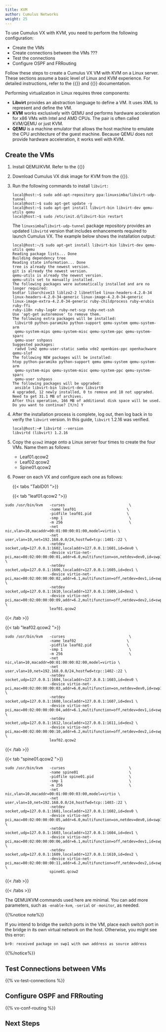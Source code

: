 ```yaml
---
title: KVM
author: Cumulus Networks
weight: 25
---
```

To use Cumulus VX with KVM, you need to perform the following configuration:

- Create the VMs
- Create connections between the VMs ???
- Test the connections
- Configure OSPF and FRRouting

Follow these steps to create a Cumulus VX VM with KVM on a Linux server. These sections assume a basic level of Linux and KVM experience. For detailed instructions, refer to the {{<exlink url="http://wiki.qemu.org/Main_Page" text="QEMU">}} and {{<exlink url="http://www.linux-kvm.org/page/Documents" text="KVM">}} documentation.

Performing virtualization in Linux requires three components:

- **Libvirt** provides an abstraction language to define a VM. It uses XML to represent and define the VM.
- **KVM** works exclusively with QEMU and performs hardware acceleration for x86 VMs with Intel and AMD CPUs. The pair is often called KVM/QEMU or just KVM.
- **QEMU** is a machine emulator that allows the host machine to emulate the CPU architecture of the guest machine. Because QEMU does not provide hardware acceleration, it works well with KVM.

## Create the VMs

1. Install QEMU/KVM. Refer to the {{<exlink url="http://www.qemu-project.org/download/" text="KVM documentation">}}  

2. Download Cumulus VX disk image for KVM from the {{<exlink url="https://cumulusnetworks.com/products/cumulus-vx/download/" text="Cumulus Networks website">}}.

3. Run the following commands to install `libvirt:`

   ```
   local@host:~$ sudo add-apt-repository ppa:linuxsimba/libvirt-udp-tunnel
   local@host:~$ sudo apt-get update -y
   local@host:~$ sudo apt-get install libvirt-bin libvirt-dev qemu-utils qemu
   local@host:~$ sudo /etc/init.d/libvirt-bin restart
   ```

   The `linuxsimba`/`libvirt-udp-tunnel` package repository provides an updated `libvirtd` version that includes enhancements required to launch Cumulus VX. The example below shows the installation output:

   ```
   local@host:~/$ sudo apt-get install libvirt-bin libvirt-dev qemu-utils qemu
   Reading package lists... Done
   Building dependency tree
   Reading state information... Done
   tree is already the newest version.
   git is already the newest version.
   qemu-utils is already the newest version.
   qemu-utils set to manually installed.
   The following packages were automatically installed and are no longer required:
   bsdtar libarchive13 liblzo2-2 libnettle4 linux-headers-4.2.0-34
   linux-headers-4.2.0-34-generic linux-image-4.2.0-34-generic
   linux-image-extra-4.2.0-34-generic ruby-childprocess ruby-erubis ruby-ffi
   ruby-i18n ruby-log4r ruby-net-scp ruby-net-ssh
   Use 'apt-get autoremove' to remove them.
   The following extra packages will be installed:
    libvirt0 python-paramiko python-support qemu-system qemu-system-arm
    qemu-system-mips qemu-system-misc qemu-system-ppc qemu-system-sparc
    qemu-user sshpass
   Suggested packages:
    radvd lvm2 qemu-user-static samba vde2 openbios-ppc openhackware qemu-slof
   The following NEW packages will be installed:
   htop python-paramiko python-support qemu qemu-system qemu-system-arm
    qemu-system-mips qemu-system-misc qemu-system-ppc qemu-system-sparc
    qemu-user sshpass
   The following packages will be upgraded:
    ansible libvirt-bin libvirt-dev libvirt0
   4 upgraded, 12 newly installed, 0 to remove and 18 not upgraded.
   Need to get 31.1 MB of archives.
   After this operation, 166 MB of additional disk space will be used.
   Do you want to continue? [Y/n] Y
   ```

4. After the installation process is complete, log out, then log back in to verify the `libvirt` version. In this guide, `libvirt` 1.2.16 was verified.

   ```
   local@host:~# libvirtd --version
   libvirtd (libvirt) 1.2.16
   ```

5. Copy the `qcow2` image onto a Linux server four times to create the four VMs. Name them as follows:

   - Leaf01.qcow2
   - Leaf02.qcow2
   - Spine01.qcow2

6. Power on each VX and configure each one as follows:

   {{< tabs "TabID01 ">}}

   {{< tab "leaf01.qcow2 ">}}

```
sudo /usr/bin/kvm   -curses                             \
                    -name leaf01                       \
                    -pidfile leaf01.pid                \
                    -smp 1                              \
                    -m 256                              \
                    -net nic,vlan=10,macaddr=00:01:00:00:01:00,model=virtio \
                    -net user,vlan=10,net=192.168.0.0/24,hostfwd=tcp::1401-:22 \
                    -netdev socket,udp=127.0.0.1:1602,localaddr=127.0.0.1:1601,id=dev0 \
                    -device virtio-net-pci,mac=00:02:00:00:00:01,addr=6.0,multifunction=on,netdev=dev0,id=swp1 \
                    -netdev socket,udp=127.0.0.1:1606,localaddr=127.0.0.1:1605,id=dev1 \
                    -device virtio-net-pci,mac=00:02:00:00:00:02,addr=6.1,multifunction=off,netdev=dev1,id=swp2 \
                    -netdev socket,udp=127.0.0.1:1610,localaddr=127.0.0.1:1609,id=dev2 \
                    -device virtio-net-pci,mac=00:02:00:00:00:09,addr=6.2,multifunction=off,netdev=dev2,id=swp3 \
                    leaf01.qcow2
   ```

{{< /tab >}}

{{< tab "leaf02.qcow2 ">}}

```
sudo /usr/bin/kvm   -curses                             \
                    -name leaf02                       \
                    -pidfile leaf02.pid                \
                    -smp 1                              \
                    -m 256                              \
                    -net nic,vlan=10,macaddr=00:01:00:00:02:00,model=virtio \
                    -net user,vlan=10,net=192.168.0.0/24,hostfwd=tcp::1402-:22 \
                    -netdev socket,udp=127.0.0.1:1604,localaddr=127.0.0.1:1603,id=dev0 \
                    -device virtio-net-pci,mac=00:02:00:00:00:03,addr=6.0,multifunction=on,netdev=dev0,id=swp1 \
                    -netdev socket,udp=127.0.0.1:1608,localaddr=127.0.0.1:1607,id=dev1 \
                    -device virtio-net-pci,mac=00:02:00:00:00:04,addr=6.1,multifunction=off,netdev=dev1,id=swp2 \
                    -netdev socket,udp=127.0.0.1:1612,localaddr=127.0.0.1:1611,id=dev2 \
                    -device virtio-net-pci,mac=00:02:00:00:00:10,addr=6.2,multifunction=off,netdev=dev2,id=swp3 \
                    leaf02.qcow2
```

{{< /tab >}}

{{< tab "spine01.qcow2 ">}}

```
sudo /usr/bin/kvm   -curses                             \
                    -name spine01                       \
                    -pidfile spine01.pid                \
                    -smp 1                              \
                    -m 256                              \
                    -net nic,vlan=10,macaddr=00:01:00:00:03:00,model=virtio \
                    -net user,vlan=10,net=192.168.0.0/24,hostfwd=tcp::1403-:22 \
                    -netdev socket,udp=127.0.0.1:1601,localaddr=127.0.0.1:1602,id=dev0 \
                    -device virtio-net-pci,mac=00:02:00:00:00:05,addr=6.0,multifunction=on,netdev=dev0,id=swp1 \
                    -netdev socket,udp=127.0.0.1:1603,localaddr=127.0.0.1:1604,id=dev1 \
                    -device virtio-net-pci,mac=00:02:00:00:00:06,addr=6.1,multifunction=off,netdev=dev1,id=swp2 \
                    -netdev socket,udp=127.0.0.1:1609,localaddr=127.0.0.1:1610,id=dev2 \
                    -device virtio-net-pci,mac=00:02:00:00:00:11,addr=6.2,multifunction=off,netdev=dev2,id=swp3 \
                    spine01.qcow2
```

{{< /tab >}}

{{< /tabs >}}

The QEMU/KVM commands used here are minimal. You can add more parameters, such as `-enable-kvm`, `-serial` or `-monitor`, as needed.

{{%notice note%}}

If you intend to bridge the switch ports in the VM, place each switch port in the bridge in its own virtual network on the host. Otherwise, you might see this error:

```
br0: received package on swp1 with own address as source address
```

{{%/notice%}}

## Test Connections between VMs

{{% vx-test-connections %}}

## Configure OSPF and FRRouting

{{% vx-conf-routing %}}

## Next Steps
